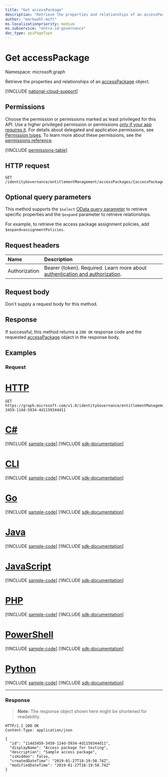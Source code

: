 ```yaml
---
title: "Get accessPackage"
description: "Retrieve the properties and relationships of an accessPackage object."
author: "markwahl-msft"
ms.localizationpriority: medium
ms.subservice: "entra-id-governance"
doc_type: apiPageType
---
```

# Get accessPackage

Namespace: microsoft.graph


Retrieve the properties and relationships of an [accessPackage](../resources/accesspackage.md) object.

[!INCLUDE [national-cloud-support](../../includes/all-clouds.md)]

## Permissions

Choose the permission or permissions marked as least privileged for this API. Use a higher privileged permission or permissions [only if your app requires it](/graph/permissions-overview#best-practices-for-using-microsoft-graph-permissions). For details about delegated and application permissions, see [Permission types](/graph/permissions-overview#permission-types). To learn more about these permissions, see the [permissions reference](/graph/permissions-reference).

<!-- { "blockType": "permissions", "name": "accesspackage_get" } -->
[!INCLUDE [permissions-table](../includes/permissions/accesspackage-get-permissions.md)]

## HTTP request

<!-- {
  "blockType": "ignored"
}
-->
``` http
GET /identityGovernance/entitlementManagement/accessPackages/{accessPackageId}
```

## Optional query parameters

This method supports the `$select` [OData query parameter](/graph/query-parameters) to retrieve specific properties and the `$expand` parameter to retrieve relationships.

For example, to retrieve the access package assignment policies, add `$expand=assignmentPolicies`.

## Request headers

| Name      |Description|
|:----------|:----------|
|Authorization|Bearer {token}. Required. Learn more about [authentication and authorization](/graph/auth/auth-concepts).|

## Request body
Don't supply a request body for this method.

## Response

If successful, this method returns a `200 OK` response code and the requested [accessPackage](../resources/accesspackage.md) object in the response body.

## Examples

### Request

# [HTTP](#tab/http)
<!-- {
  "blockType": "request",
  "name": "get_accesspackage"
}
-->
``` http
GET https://graph.microsoft.com/v1.0/identityGovernance/entitlementManagement/accessPackages/114d3459-3459-114d-5934-4d1159344d11
```

# [C#](#tab/csharp)
[!INCLUDE [sample-code](../includes/snippets/csharp/get-accesspackage-csharp-snippets.md)]
[!INCLUDE [sdk-documentation](../includes/snippets/snippets-sdk-documentation-link.md)]

# [CLI](#tab/cli)
[!INCLUDE [sample-code](../includes/snippets/cli/get-accesspackage-cli-snippets.md)]
[!INCLUDE [sdk-documentation](../includes/snippets/snippets-sdk-documentation-link.md)]

# [Go](#tab/go)
[!INCLUDE [sample-code](../includes/snippets/go/get-accesspackage-go-snippets.md)]
[!INCLUDE [sdk-documentation](../includes/snippets/snippets-sdk-documentation-link.md)]

# [Java](#tab/java)
[!INCLUDE [sample-code](../includes/snippets/java/get-accesspackage-java-snippets.md)]
[!INCLUDE [sdk-documentation](../includes/snippets/snippets-sdk-documentation-link.md)]

# [JavaScript](#tab/javascript)
[!INCLUDE [sample-code](../includes/snippets/javascript/get-accesspackage-javascript-snippets.md)]
[!INCLUDE [sdk-documentation](../includes/snippets/snippets-sdk-documentation-link.md)]

# [PHP](#tab/php)
[!INCLUDE [sample-code](../includes/snippets/php/get-accesspackage-php-snippets.md)]
[!INCLUDE [sdk-documentation](../includes/snippets/snippets-sdk-documentation-link.md)]

# [PowerShell](#tab/powershell)
[!INCLUDE [sample-code](../includes/snippets/powershell/get-accesspackage-powershell-snippets.md)]
[!INCLUDE [sdk-documentation](../includes/snippets/snippets-sdk-documentation-link.md)]

# [Python](#tab/python)
[!INCLUDE [sample-code](../includes/snippets/python/get-accesspackage-python-snippets.md)]
[!INCLUDE [sdk-documentation](../includes/snippets/snippets-sdk-documentation-link.md)]

---

### Response
>**Note:** The response object shown here might be shortened for readability.
<!-- {
  "blockType": "response",
  "truncated": true,
  "@odata.type": "microsoft.graph.accessPackage"
}
-->
``` http
HTTP/1.1 200 OK
Content-Type: application/json

{
  "id": "114d3459-3459-114d-5934-4d1159344d11",
  "displayName": "Access package for testing",
  "description": "Sample access package",
  "isHidden": false,
  "createdDateTime": "2019-01-27T18:19:50.74Z",
  "modifiedDateTime": "2019-01-27T18:19:50.74Z"
}
```

